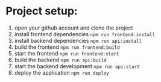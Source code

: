 # Project setup:
1. open your github account and clone the project
2. install frontend dependencies ```npm run frontend:install```
3. install backend dependencies ```npm run api:install```
4. build the frontend ```npm run frontend:build```
5. start the frontend ```npm run frontend:start```
6. build the backend ```npm run api:build```
7. start the backend development ```npm run api:start```
8. deploy the application ```npm run deploy```
